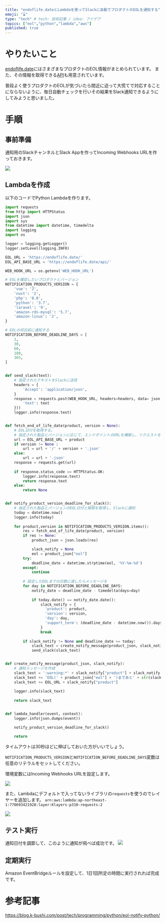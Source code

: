 ```yaml
---
title: "endoflife.dateとLambdaを使ってSlackに自動でプロダクトのEOLを通知する"
emoji: "⌛"
type: "tech" # tech: 技術記事 / idea: アイデア
topics: ["eol","python","lambda","aws"]
published: true
---
```


# やりたいこと

[endoflife.date](https://endoflife.date/)にはさまざまなプロダクトのEOL情報がまとめられています。
また、その情報を取得できる[API](https://endoflife.date/docs/api)も用意されています。

普段よく使うプロダクトのEOLが気づいたら間近に迫って大慌てで対応することにならないように、毎日自動チェックを行いその結果をSlack通知できるようにしてみようと思いました。

# 手順

## 事前準備
通知用のSlackチャンネルとSlack Appを作ってIncoming Webhooks URLを作っておきます。

![](https://storage.googleapis.com/zenn-user-upload/bfb914e11c8c-20230608.png)

## Lambdaを作成

以下のコードでPython Lambdaを作ります。

```python:lambda_function.py
import requests
from http import HTTPStatus
import json
import sys
from datetime import datetime, timedelta
import logging
import os

logger = logging.getLogger()
logger.setLevel(logging.INFO)

EOL_URL = 'https://endoflife.date/'
EOL_API_BASE_URL = 'https://endoflife.date/api/'

WEB_HOOK_URL = os.getenv('WEB_HOOK_URL')

# EOLを確認したいプロダクトとバージョン
NOTIFICATION_PRODUCTS_VERSION = {
    'vue': '2',
    'nuxt': '2',
    'php': '8.0',
    'python': '3.7',
    'laravel': '9',
    'amazon-rds-mysql': '5.7',
    'amazon-linux': '2',
}

# EOLの何日前に通知する
NOTIFICATION_BEFORE_DEADLINE_DAYS = [
    1,
    30,
    60,
    180,
    365,
]


def send_slack(text):
    # 指定されたテキストをSlackに送信
    headers = {
        'Accept': 'application/json',
    }
    response = requests.post(WEB_HOOK_URL, headers=headers, data= json.dumps({
        'text': text
    }))
    logger.info(response.text)


def fetch_end_of_life_date(product, version = None):
    # EOL日付を取得する。
    # 指定された製品とバージョンに応じて、エンドポイントのURLを構築し、リクエストを送信します。
    url = EOL_API_BASE_URL + product
    if version != None :
        url = url + '/' + version + '.json'
    else:
        url = url + '.json'
    response = requests.get(url)
    
    if response.status_code == HTTPStatus.OK:
        logger.info(response.text)
        return response.text
    else:
        return None


def notify_product_version_deadline_for_slack():
    # 指定された製品とバージョンのEOL日付と期限を取得し、Slackに通知  
    today = datetime.now()
    logger.info(today)
    
    for product,version in NOTIFICATION_PRODUCTS_VERSION.items():
        res = fetch_end_of_life_date(product, version)
        if res != None:
            product_json = json.loads(res)

            slack_notify = None
            eol = product_json["eol"]
        try:
            deadline_date = datetime.strptime(eol, '%Y-%m-%d')
        except:
            continue
        
        # 設定したEOLまでの日数に達したらメッセージを
        for day in NOTIFICATION_BEFORE_DEADLINE_DAYS:
            notify_date = deadline_date - timedelta(days=day)
            
            if today.date() == notify_date.date():
                slack_notify = {
                  'product': product,
                  'version': version,
                  'day': day,
                  'support_term': (deadline_date - datetime.now()).days
                }
                break
        
        if slack_notify != None and deadline_date >= today:
            slack_text = create_notify_message(product_json, slack_notify)
            send_slack(slack_text)


def create_notify_message(product_json, slack_notify):
    # 通知メッセージを作成
    slack_text = ':warning:*' + slack_notify["product"] + slack_notify["version"] + '*\n'
    slack_text += 'EOL(' + product_json["eol"] + ')まであと' + str(slack_notify["support_term"])  + '日\n'
    slack_text += EOL_URL + slack_notify["product"]
    
    logger.info(slack_text)
    
    return slack_text


def lambda_handler(event, context):
    logger.info(json.dumps(event))

    notify_product_version_deadline_for_slack()

    return
```

タイムアウトは30秒ほどに伸ばしておいた方がいいでしょう。

`NOTIFICATION_PRODUCTS_VERSION`と`NOTIFICATION_BEFORE_DEADLINE_DAYS`変数は任意のリテラルをセットしてください。

環境変数にはIncoming Webhooks URLを設定します。

![](https://storage.googleapis.com/zenn-user-upload/7509c54a6eb8-20230608.png)

また、Lambdaにデフォルトで入ってないライブラリの`requests`を使うのでレイヤーを追加します。
`arn:aws:lambda:ap-northeast-1:770693421928:layer:Klayers-p310-requests:2`

![](https://storage.googleapis.com/zenn-user-upload/3a5362ddf8b8-20230608.png)

## テスト実行

通知日付を調節して、このように通知が飛べば成功です。
![](https://storage.googleapis.com/zenn-user-upload/b14cc208b165-20230608.png)

## 定期実行
Amazon EventBridgeルールを設定して、1日1回所定の時間に実行されれば完成です。

# 参考記事

https://blog.k-bushi.com/post/tech/programming/python/eol-notify-python/
